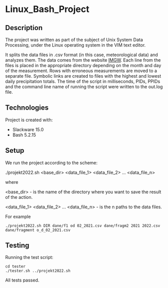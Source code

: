 # Linux_Bash_Project
## Description 
The project was written as part of the subject of Unix System Data Processing, under the Linux operating system in the VIM text editor.

It splits the data files in .csv format (in this case, meteorological data) and analyzes them. The data comes from the website [IMGW](https://danepubliczne.imgw.pl/data/dane_pomiarowo_obserwacyjne/dane_meteorologiczne/dobowe/opad/). Each line from the files is placed in the appropriate directory depending on the month and day of the measurement. Rows with erroneous measurements are moved to a separate file. Symbolic links are created to files with the highest and lowest daily precipitation totals. The time of the script in milliseconds, PIDs, PPIDs and the command line name of running the script were written to the out.log file.

## Technologies
Project is created with:
* Slackware 15.0
* Bash 5.2.15

## Setup
We run the project according to the scheme:

./projekt2022.sh <base_dir> <data_file_1> <data_file_2> ... <data_file_n>

where

<base_dir> - is the name of the directory where you want to save the result of the action.

<data_file_1> <data_file_2> ... <data_file_n> - is the n paths to the data files.

For example

```
./projekt2022.sh DIR dane/f1 od 02_2021.csv dane/fragm2 2021 2022.csv dane/fragment o_d_02_2021.csv
```

## Testing
Running the test script:

```
cd tester
./tester.sh ../projekt2022.sh
```
All tests passed.
